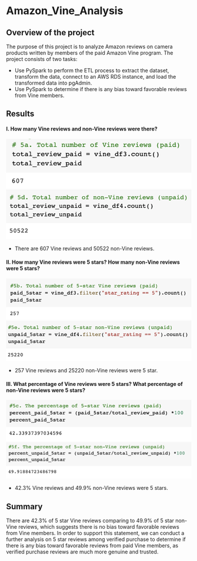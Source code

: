# Amazon_Vine_Analysis
## Overview of the project
The purpose of this project is to analyze Amazon reviews on camera products written by members of the paid Amazon Vine program. The project consists of two tasks:
* Use PySpark to perform the ETL process to extract the dataset, transform the data, connect to an AWS RDS instance, and load the transformed data into pgAdmin. 
* Use PySpark to determine if there is any bias toward favorable reviews from Vine members.

## Results
#### I. How many Vine reviews and non-Vine reviews were there? 
![5a](Resources/5a.png)
![5d](Resources/5d.png)
* There are 607 Vine reviews and 50522 non-Vine reviews.
#### II. How many Vine reviews were 5 stars? How many non-Vine reviews were 5 stars? 
![5b](Resources/5b.png)
![5e](Resources/5e.png)
* 257 Vine reviews and 25220 non-Vine reviews were 5 star. 
#### III. What percentage of Vine reviews were 5 stars? What percentage of non-Vine reviews were 5 stars?
![5c](Resources/5c.png)
![5f](Resources/5f.png)
* 42.3% Vine reviews and 49.9% non-Vine reviews were 5 stars.

## Summary
There are 42.3% of 5 star Vine reviews comparing to 49.9% of 5 star non-Vine reviews, which suggests there is no bias toward favorable reviews from Vine members. In order to support this statement, we can conduct a further analysis on 5 star reviews among verified purchase to determine if there is any bias toward favorable reviews from paid Vine members, as verified purchase reviews are much more genuine and trusted. 